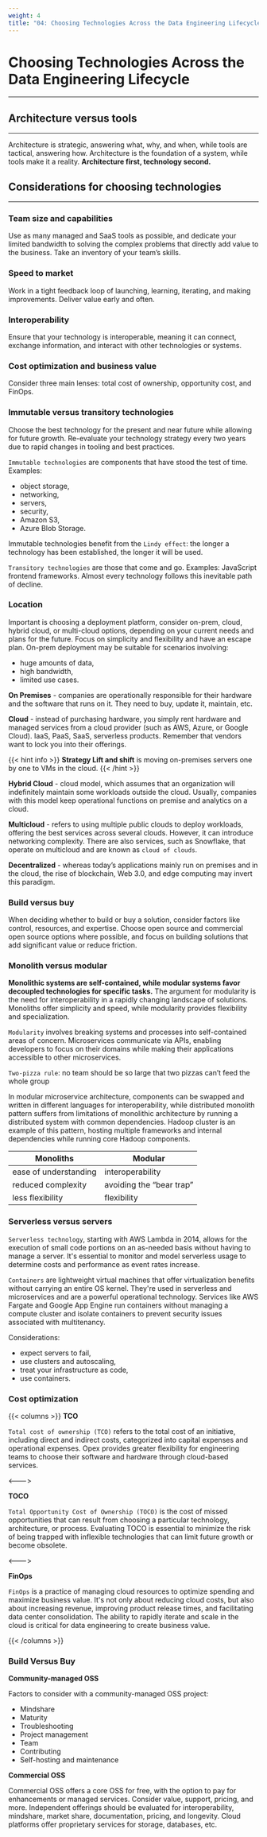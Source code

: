 ```yaml
---
weight: 4
title: "04: Choosing Technologies Across the Data Engineering Lifecycle"
---
```


# Choosing Technologies Across the Data Engineering Lifecycle
---

## Architecture versus tools
---

Architecture is strategic, answering what, why, and when, while tools are tactical, answering how. Architecture is the foundation of a system, while tools make it a reality. **Architecture first, technology second.**

## Considerations for choosing technologies
---

### Team size and capabilities
Use as many managed and SaaS tools as possible, and dedicate your limited bandwidth to solving the complex problems that directly add value to the business. Take an inventory of your team’s skills.

### Speed to market
Work in a tight feedback loop of launching, learning, iterating, and making improvements. Deliver value early and often.

### Interoperability
Ensure that your technology is interoperable, meaning it can connect, exchange information, and interact with other technologies or systems.

### Cost optimization and business value
Consider three main lenses: total cost of ownership, opportunity cost, and FinOps.

### Immutable versus transitory technologies
Choose the best technology for the present and near future while allowing for future growth. Re-evaluate your technology strategy every two years due to rapid changes in tooling and best practices.

`Immutable technologies` are components that have stood the test of time. Examples:
- object storage,
- networking,
- servers,
- security,
- Amazon S3,
- Azure Blob Storage.

Immutable technologies benefit from the `Lindy effect`: the longer a technology has been established, the longer it will be used.

`Transitory technologies` are those that come and go. Examples: JavaScript frontend frameworks. Almost every technology follows this inevitable path of decline.

### Location
Important is choosing a deployment platform, consider on-prem, cloud, hybrid cloud, or multi-cloud options, depending on your current needs and plans for the future. Focus on simplicity and flexibility and have an escape plan. On-prem deployment may be suitable for scenarios involving:
- huge amounts of data,
- high bandwidth, 
- limited use cases.

**On Premises** - companies are operationally responsible for their hardware and the software that runs on it. They need to buy, update it, maintain, etc.

**Cloud** - instead of purchasing hardware, you simply rent hardware and managed services from a cloud provider (such as AWS, Azure, or Google Cloud). IaaS, PaaS, SaaS, serverless products. Remember that vendors want to lock you into their offerings.

{{< hint info >}} **Strategy Lift and shift** is moving on-premises servers one by one to VMs in the cloud. {{< /hint >}}

**Hybrid Cloud** - cloud model, which assumes that an organization will indefinitely maintain some workloads outside the cloud. Usually, companies with this model keep operational functions on premise and analytics on a cloud.

**Multicloud** - refers to using multiple public clouds to deploy workloads, offering the best services across several clouds. However, it can introduce networking complexity. There are also services, such as Snowflake, that operate on multicloud and are known as `cloud of clouds`.

**Decentralized** - whereas today’s applications mainly run on premises and in the cloud, the rise of blockchain, Web 3.0, and edge computing may invert this paradigm.

### Build versus buy
When deciding whether to build or buy a solution, consider factors like control, resources, and expertise. Choose open source and commercial open source options where possible, and focus on building solutions that add significant value or reduce friction.

### Monolith versus modular

**Monolithic systems are self-contained, while modular systems favor decoupled technologies for specific tasks.** The argument for modularity is the need for interoperability in a rapidly changing landscape of solutions. Monoliths offer simplicity and speed, while modularity provides flexibility and specialization.

`Modularity` involves breaking systems and processes into self-contained areas of concern. Microservices communicate via APIs, enabling developers to focus on their domains while making their applications accessible to other microservices.

`Two-pizza rule`: no team should be so large that two pizzas can’t feed the whole group

In modular microservice architecture, components can be swapped and written in different languages for interoperability, while distributed monolith pattern suffers from limitations of monolithic architecture by running a distributed system with common dependencies. Hadoop cluster is an example of this pattern, hosting multiple frameworks and internal dependencies while running core Hadoop components.

| Monoliths             | Modular                  |
|-----------------------|--------------------------|
| ease of understanding | interoperability         |
| reduced complexity    | avoiding the “bear trap” |
| less flexibility      | flexibility              |


### Serverless versus servers

`Serverless technology`, starting with AWS Lambda in 2014, allows for the execution of small code portions on an as-needed basis without having to manage a server. It's essential to monitor and model serverless usage to determine costs and performance as event rates increase.

`Containers` are lightweight virtual machines that offer virtualization benefits without carrying an entire OS kernel. They're used in serverless and microservices and are a powerful operational technology. Services like AWS Fargate and Google App Engine run containers without managing a compute cluster and isolate containers to prevent security issues associated with multitenancy.

Considerations:
- expect servers to fail,
- use clusters and autoscaling,
- treat your infrastructure as code,
- use containers.

### Cost optimization

{{< columns >}}
**TCO**

`Total cost of ownership (TCO)` refers to the total cost of an initiative, including direct and indirect costs, categorized into capital expenses and operational expenses. Opex provides greater flexibility for engineering teams to choose their software and hardware through cloud-based services.

<--->

**TOCO**

`Total Opportunity Cost of Ownership (TOCO)` is the cost of missed opportunities that can result from choosing a particular technology, architecture, or process. Evaluating TOCO is essential to minimize the risk of being trapped with inflexible technologies that can limit future growth or become obsolete.

<--->

**FinOps**

`FinOps` is a practice of managing cloud resources to optimize spending and maximize business value. It's not only about reducing cloud costs, but also about increasing revenue, improving product release times, and facilitating data center consolidation. The ability to rapidly iterate and scale in the cloud is critical for data engineering to create business value.

{{< /columns >}}


### Build Versus Buy

**Community-managed OSS**

Factors to consider with a community-managed OSS project:
- Mindshare
- Maturity
- Troubleshooting
- Project management
- Team
- Contributing
- Self-hosting and maintenance

**Commercial OSS**

Commercial OSS offers a core OSS for free, with the option to pay for enhancements or managed services. Consider value, support, pricing, and more. Independent offerings should be evaluated for interoperability, mindshare, market share, documentation, pricing, and longevity. Cloud platforms offer proprietary services for storage, databases, etc.